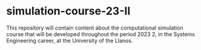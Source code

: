 # simulation-course-23-II
This repository will contain content about the computational simulation course that will be developed throughout the period 2023 2, in the Systems Engineering career, at the University of the Llanos.
